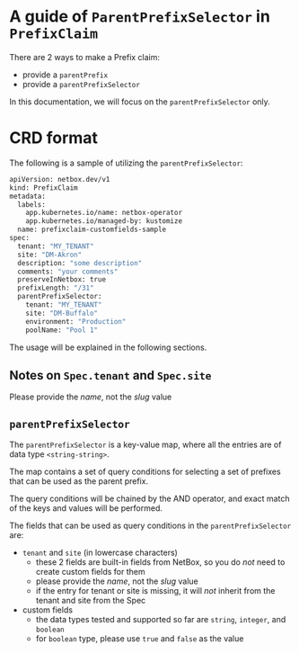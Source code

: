 # A guide of `ParentPrefixSelector` in `PrefixClaim`

There are 2 ways to make a Prefix claim:
- provide a `parentPrefix`
- provide a `parentPrefixSelector`

In this documentation, we will focus on the `parentPrefixSelector` only.

# CRD format

The following is a sample of utilizing the `parentPrefixSelector`:

```bash
apiVersion: netbox.dev/v1
kind: PrefixClaim
metadata:
  labels:
    app.kubernetes.io/name: netbox-operator
    app.kubernetes.io/managed-by: kustomize
  name: prefixclaim-customfields-sample
spec:
  tenant: "MY_TENANT"
  site: "DM-Akron"
  description: "some description"
  comments: "your comments"
  preserveInNetbox: true
  prefixLength: "/31"
  parentPrefixSelector: 
    tenant: "MY_TENANT"
    site: "DM-Buffalo"
    environment: "Production"
    poolName: "Pool 1"
```

The usage will be explained in the following sections.

## Notes on `Spec.tenant` and `Spec.site`

Please provide the *name*, not the *slug* value

## `parentPrefixSelector`

The `parentPrefixSelector` is a key-value map, where all the entries are of data type `<string-string>`.

The map contains a set of query conditions for selecting a set of prefixes that can be used as the parent prefix.

The query conditions will be chained by the AND operator, and exact match of the keys and values will be performed.

The fields that can be used as query conditions in the `parentPrefixSelector` are:
- `tenant` and `site` (in lowercase characters)
    - these 2 fields are built-in fields from NetBox, so you do *not* need to create custom fields for them
    - please provide the *name*, not the *slug* value
    - if the entry for tenant or site is missing, it will *not* inherit from the tenant and site from the Spec
- custom fields
    - the data types tested and supported so far are `string`, `integer`, and `boolean`
    - for `boolean` type, please use `true` and `false` as the value
